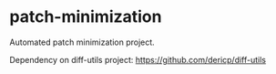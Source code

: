 # patch-minimization
Automated patch minimization project.

Dependency on diff-utils project: https://github.com/dericp/diff-utils
